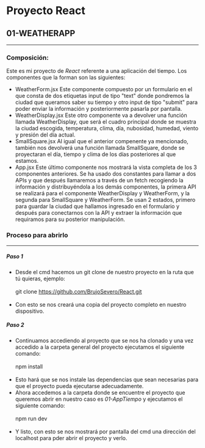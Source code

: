 # Proyecto React
## 01-WEATHERAPP
---
### Composición:
Este es mi proyecto de *React* referente a una aplicación del tiempo. Los componentes que la forman son las siguientes:

- WeatherForm.jsx
    Este componente compuesto por un formulario en el que consta de dos etiquetas input de tipo "text" donde pondremos la ciudad que queramos saber su tiempo y otro input de tipo "submit" para poder enviar la           información y posteriormente pasarla por pantalla.
- WeatherDisplay.jsx
    Este otro componente va a devolver una función llamada WeatherDisplay, que será el cuadro principal donde se muestra la ciudad escogida, temperatura, clima, día, nubosidad, humedad, viento y presión del día         actual.
- SmallSquare.jsx
    Al igual que el anterior compenente ya mencionado, también nos devolverá una función llamada SmallSquare, donde se proyectaran el día, tiempo y clima de los días posteriores al que estamos.
- App.jsx
    Este último componente nos mostrará la vista completa de los 3 componentes anteriores.
    Se ha usado dos constantes para llamar a dos APIs y que después llamaremos a través de un fetch recogiendo la información y distribuyéndola a los demás componentes, la primera API se realizará para el               componente WeatherDisplay y WeatherForm, y la segunda para SmallSquare y WeatherForm. Se usan 2 estados, primero para guardar la ciudad que hallamos ingresado en el formulario y después para conectarnos con la      API y extraer la información que requiramos para su posterior manipulación.

### Proceso para abrirlo
---
##### Paso 1
- Desde el cmd hacemos un git clone de nuestro proyecto en la ruta que tú quieras, ejemplo:
  <br /><br />
     git clone https://github.com/BrujoSevero/React.git
  <br /><br />
- Con esto se nos creará una copia del proyecto completo en nuestro dispositivo.
##### Paso 2
- Continuamos accediendo al proyecto que se nos ha clonado y una vez accedido a la carpeta general del proyecto ejecutamos el siguiente comando:
  <br /><br />
     npm install
  <br /><br />
- Esto hará que se nos instale las dependencias que sean necesarias para que el proyecto pueda ejecutarse adecuadamente.
- Ahora accedemos a la carpeta donde se encuentre el proyecto que queremos abrir en nuestro caso es *01-AppTiempo* y ejecutamos el siguiente comando:
  <br /><br />
      npm run dev
  <br /><br />
- Y listo, con esto se nos mostrará por pantalla del cmd una dirección del localhost para pder abrir el proyecto y verlo.

